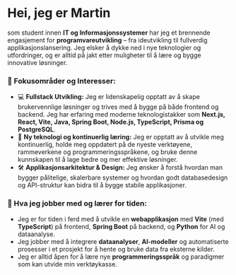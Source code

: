 # Hei, jeg er Martin

som student innen **IT og Informasjonssystemer** har jeg et brennende engasjement for **programvareutvikling** – fra ideutvikling til fullverdig applikasjonslansering. Jeg elsker å dykke ned i nye teknologier og utfordringer, og er alltid på jakt etter muligheter til å lære og bygge innovative løsninger.


### 🎯 Fokusområder og Interesser:

*   💻 **Fullstack Utvikling:** Jeg er lidenskapelig opptatt av å skape brukervennlige løsninger og trives med å bygge på både frontend og backend. Jeg har erfaring med moderne teknologistakker som **Next.js, React, Vite, Java, Spring Boot, Node.js, TypeScript, Prisma og PostgreSQL**.
*   🚀 **Ny teknologi og kontinuerlig læring:** Jeg er opptatt av å utvikle meg kontinuerlig, holde meg oppdatert på de nyeste verktøyene, rammeverkene og programmeringsspråkene, og bruke denne kunnskapen til å lage bedre og mer effektive løsninger.
*   🛠️ **Applikasjonsarkitektur & Design:** Jeg ønsker å forstå hvordan man bygger pålitelige, skalerbare systemer og hvordan godt databasedesign og API-struktur kan bidra til å bygge stabile applikasjoner.


### 🌱 Hva jeg jobber med og lærer for tiden:

*   Jeg er for tiden i ferd med å utvikle en **webapplikasjon** med **Vite** (med **TypeScript**) på frontend, **Spring Boot** på backend, og **Python** for AI og dataanalyse.
*   Jeg jobber med å integrere **dataanalyser**, **AI-modeller** og automatiserte prosesser i et prosjekt for å hente og bruke data fra eksterne kilder.
*   Jeg er alltid åpen for å lære nye **programmeringsspråk** og paradigmer som kan utvide min verktøykasse.

